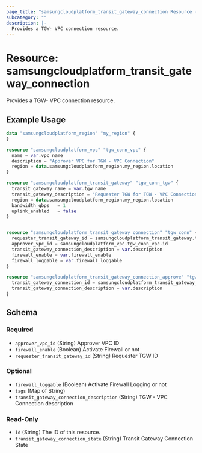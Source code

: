 ```yaml
---
page_title: "samsungcloudplatform_transit_gateway_connection Resource - samsungcloudplatform"
subcategory: ""
description: |-
  Provides a TGW- VPC connection resource.
---
```


# Resource: samsungcloudplatform_transit_gateway_connection

Provides a TGW- VPC connection resource.


## Example Usage

```terraform
data "samsungcloudplatform_region" "my_region" {
}

resource "samsungcloudplatform_vpc" "tgw_conn_vpc" {
  name = var.vpc_name
  description = "Approver VPC for TGW - VPC Connection"
  region = data.samsungcloudplatform_region.my_region.location
}

resource "samsungcloudplatform_transit_gateway" "tgw_conn_tgw" {
  transit_gateway_name = var.tgw_name
  transit_gateway_description = "Requester TGW for TGW - VPC Connection"
  region = data.samsungcloudplatform_region.my_region.location
  bandwidth_gbps   = 1
  uplink_enabled   = false
}


resource "samsungcloudplatform_transit_gateway_connection" "tgw_conn" {
  requester_transit_gateway_id = samsungcloudplatform_transit_gateway.tgw_conn_tgw.id
  approver_vpc_id = samsungcloudplatform_vpc.tgw_conn_vpc.id
  transit_gateway_connection_description = var.description
  firewall_enable = var.firewall_enable
  firewall_loggable = var.firewall_loggable
}

resource "samsungcloudplatform_transit_gateway_connection_approve" "tgw_conn_approve" {
  transit_gateway_connection_id = samsungcloudplatform_transit_gateway_connection.tgw_conn.id
  transit_gateway_connection_description = var.description
}
```

<!-- schema generated by tfplugindocs -->
## Schema

### Required

- `approver_vpc_id` (String) Approver VPC ID
- `firewall_enable` (Boolean) Activate Firewall or not
- `requester_transit_gateway_id` (String) Requester TGW ID

### Optional

- `firewall_loggable` (Boolean) Activate Firewall Logging or not
- `tags` (Map of String)
- `transit_gateway_connection_description` (String) TGW - VPC Connection description

### Read-Only

- `id` (String) The ID of this resource.
- `transit_gateway_connection_state` (String) Transit Gateway Connection State


